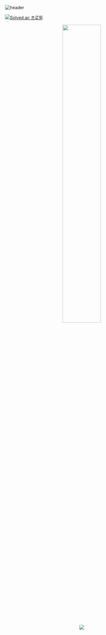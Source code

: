 ![header](https://capsule-render.vercel.app/api?type=waving&color=b0d4ff&height=300&section=header&text=Wonhyeong&fontSize=90&animation=fadeIn&fontAlignY=38)



[![Solved.ac
프로필](http://mazassumnida.wtf/api/generate_badge?boj={handle})](https://solved.ac/{whl0526})
<!-- <h3 align="center"> My Github Stats </h3> -->

<div align="center">
<a href="s">
  <img src="https://github-readme-stats.vercel.app/api?username=whl0526&theme=whl0526&show_icons=true" width="50%" />
</a>


 ![](https://github-profile-summary-cards.vercel.app/api/cards/profile-details?username=whl0526)
